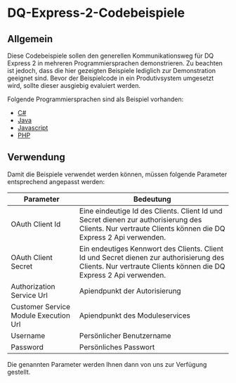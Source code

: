 # DQ-Express-2-Codebeispiele

## Allgemein

Diese Codebeispiele sollen den generellen Kommunikationsweg für DQ Express 2 in mehreren Programmiersprachen demonstrieren.
Zu beachten ist jedoch, dass die hier gezeigten Beispiele lediglich zur Demonstration geeignet sind. Bevor der Beispielcode in ein Produtivsystem umgesetzt wird, sollte dieser ausgiebig evaluiert werden.

Folgende Programmiersprachen sind als Beispiel vorhanden:
* [C#](https://github.com/OmikronDataQualityGmbH/DQ-Express-2-Codebeispiele/tree/master/C%23)
* [Java](https://github.com/OmikronDataQualityGmbH/DQ-Express-2-Codebeispiele/tree/master/Java)
* [Javascript](https://github.com/OmikronDataQualityGmbH/DQ-Express-2-Codebeispiele/tree/master/Javascript)
* [PHP](https://github.com/OmikronDataQualityGmbH/DQ-Express-2-Codebeispiele/tree/master/PHP)

## Verwendung

Damit die Beispiele verwendet werden können, müssen folgende Parameter entsprechend angepasst werden:

| Parameter | Bedeutung |
| ------ | ------ |
| OAuth Client Id | Eine eindeutige Id des Clients. Client Id und Secret dienen zur authorisierung des Clients. Nur vertraute Clients können die DQ Express 2 Api verwenden. |
| OAuth Client Secret | Ein endeutiges Kennwort des Clients. Client Id und Secret dienen zur authorisierung des Clients. Nur vertraute Clients können die DQ Express 2 Api verwenden.|
| Authorization Service Url | Apiendpunkt der Autorisierung |
| Customer Service Module Execution Url | Apiendpunkt des Moduleservices |
| Username | Persönlicher Benutzername |
| Password | Persönliches Passwort |

Die genannten Parameter werden Ihnen dann von uns zur Verfügung gestellt.
